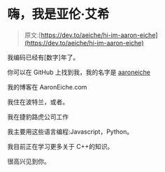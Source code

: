 # 嗨，我是亚伦·艾希

> 原文:[https://dev.to/aeiche/hi-im-aaron-eiche](https://dev.to/aeiche/hi-im-aaron-eiche)

我编码已经有[数字]年了。

你可以在 GitHub 上找到我，我的名字是 [aaroneiche](https://github.com/aaroneiche)

我的博客在 AaronEiche.com

我住在波特兰，或者。

我在捷豹路虎公司工作

我主要用这些语言编程:Javascript，Python。

我目前正在学习更多关于 C++的知识。

很高兴见到你。